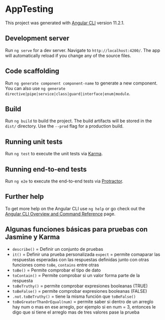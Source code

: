 # AppTesting

This project was generated with [Angular CLI](https://github.com/angular/angular-cli) version 11.2.1.

## Development server

Run `ng serve` for a dev server. Navigate to `http://localhost:4200/`. The app will automatically reload if you change any of the source files.

## Code scaffolding

Run `ng generate component component-name` to generate a new component. You can also use `ng generate directive|pipe|service|class|guard|interface|enum|module`.

## Build

Run `ng build` to build the project. The build artifacts will be stored in the `dist/` directory. Use the `--prod` flag for a production build.

## Running unit tests

Run `ng test` to execute the unit tests via [Karma](https://karma-runner.github.io).

## Running end-to-end tests

Run `ng e2e` to execute the end-to-end tests via [Protractor](http://www.protractortest.org/).

## Further help

To get more help on the Angular CLI use `ng help` or go check out the [Angular CLI Overview and Command Reference](https://angular.io/cli) page.

## Algunas funciones básicas para pruebas con Jasmine y Karma
* `describe()` = Definir un conjunto de pruebas
* `it()` = Definir una prueba personalizada
`expect` =  permite comaparar las respuestas esperadas con las respuestas definidas junto con otras funciones como `toBe`, `contains` entre otras
* `toBe()` = Permite comprobar el tipo de dato
* `toContain()` = Permite comprobar si un valor forma parte de la respuesta
* `toBeTruthy()` = permite comprobar expresiones booleanas (TRUE)
* `toBeFalse()` = permite comprobar expresiones booleanas (FALSE) 
* `.not.toBeTruthy()` = tiene la misma función que `toBeFalse()`
* `toBeGreaterThanOrEqual(num)` = permite saber si dentro de un arreglo hay num o mas en ese arreglo, por ejemplo si en num = 3, entonces le digo que si tiene el arreglo mas de tres valores pase la prueba